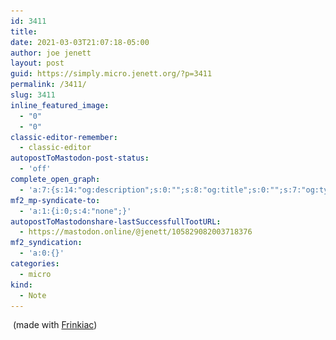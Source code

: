 ```yaml
---
id: 3411
title: 
date: 2021-03-03T21:07:18-05:00
author: joe jenett
layout: post
guid: https://simply.micro.jenett.org/?p=3411
permalink: /3411/
slug: 3411
inline_featured_image:
  - "0"
  - "0"
classic-editor-remember:
  - classic-editor
autopostToMastodon-post-status:
  - 'off'
complete_open_graph:
  - 'a:7:{s:14:"og:description";s:0:"";s:8:"og:title";s:0:"";s:7:"og:type";s:0:"";s:12:"twitter:card";s:7:"summary";s:15:"twitter:creator";s:0:"";s:19:"twitter:description";s:0:"";s:8:"og:image";s:0:"";}'
mf2_mp-syndicate-to:
  - 'a:1:{i:0;s:4:"none";}'
autopostToMastodonshare-lastSuccessfullTootURL:
  - https://mastodon.online/@jenett/105829082003718376
mf2_syndication:
  - 'a:0:{}'
categories:
  - micro
kind:
  - Note
---
```

<img class="size-full wp-image-3410" src="../wp-content/uploads/2021/03/refreshing.jpg" alt="" width="350" srcset="../wp-content/uploads/2021/03/refreshing.jpg 640w, ../wp-content/uploads/2021/03/refreshing-300x225.jpg 300w" sizes="(max-width: 640px) 100vw, 640px" />  
(made with <a href="https://frinkiac.com/" title="">Frinkiac</a>)